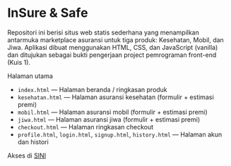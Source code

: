 # InSure & Safe

Repositori ini berisi situs web statis sederhana yang menampilkan antarmuka marketplace asuransi untuk tiga produk: Kesehatan, Mobil, dan Jiwa. Aplikasi dibuat menggunakan HTML, CSS, dan JavaScript (vanilla) dan ditujukan sebagai bukti pengerjaan project pemrograman front-end (Kuis 1).

Halaman utama
- `index.html` — Halaman beranda / ringkasan produk
- `kesehatan.html` — Halaman asuransi kesehatan (formulir + estimasi premi)
- `mobil.html` — Halaman asuransi mobil (formulir + estimasi premi)
- `jiwa.html` — Halaman asuransi jiwa (formulir + estimasi premi)
- `checkout.html` — Halaman ringkasan checkout
- `profile.html`, `login.html`, `signup.html`, `history.html` — Halaman akun dan histori

Akses di [SINI](zxhiend.github.io/TK23023_Kuis1_535240041/)
